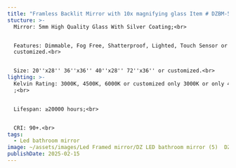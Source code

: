 ```yaml
---
title: "Framless Backlit Mirror with 10x magnifying glass Item # DZBM-5"
stucture: >-
  Mirror: 5mm High Quality Glass With Silver Coating;<br>


  Features: Dimmable, Fog Free, Shatterproof, Lighted, Touch Sensor or
  customized.<br>


  Size: 20''x28'' 36''x36'' 40''x28'' 72''x36'' or customized.<br>
lighting: >-
  Kelvin Rating: 3000K, 4500K, 6000K or customized only 3000K or only 4000K etc
  ;<br>


  Lifespan: ≥20000 hours;<br>


  CRI: 90+.<br>
tags:
  - Led bathroom mirror
image: ~/assets/images/Led Framed mirror/DZ LED bathroom mirror (5)  DZBM-5.jpeg
publishDate: 2025-02-15
---
```

